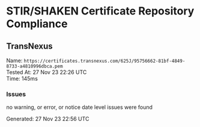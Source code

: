 # STIR/SHAKEN Certificate Repository Compliance

## TransNexus

Name: `https://certificates.transnexus.com/625J/95756662-81bf-4849-8733-a4810996dbca.pem`\
Tested At: 27 Nov 23 22:26 UTC\
Time: 145ms

### Issues

no warning, or error, or notice date level issues were found

Generated: 27 Nov 23 22:56 UTC